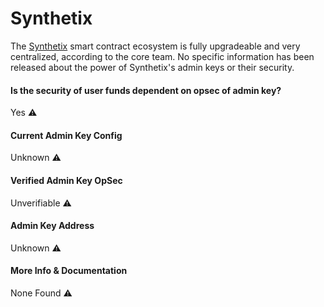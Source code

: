 # Synthetix

The [Synthetix](https://synthetix.io) smart contract ecosystem is fully upgradeable and very centralized, according to the core team. No specific information has been released about the power of Synthetix's admin keys or their security. 

#### Is the security of user funds dependent on opsec of admin key?

Yes ⚠️

#### Current Admin Key Config

Unknown ⚠️

#### Verified Admin Key OpSec

Unverifiable ⚠️

#### Admin Key Address

Unknown ⚠️

#### More Info & Documentation

None Found ⚠️

